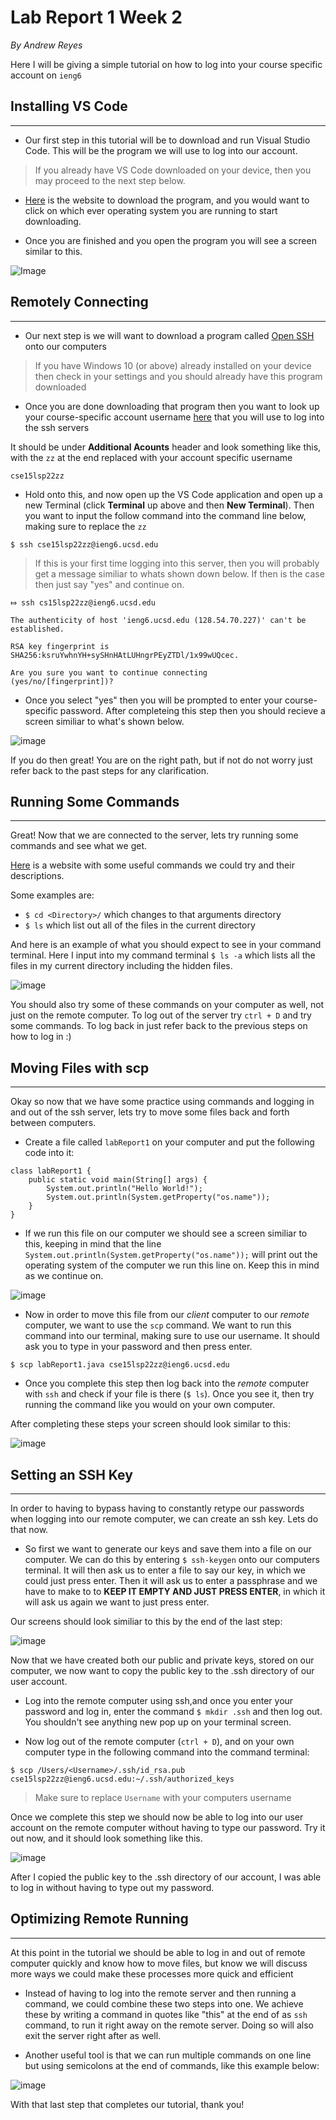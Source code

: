 # Lab Report 1 Week 2
*By Andrew Reyes*

Here I will be giving a simple tutorial on how to log into your course specific account on `ieng6`

## Installing VS Code
***

* Our first step in this tutorial will be to download and run Visual Studio Code. This will be the program we will use to log into our account. 

> If you already have VS Code downloaded on your device, then you may proceed to the next step below.

* [Here](https://code.visualstudio.com/) is the website to download the program, and you would want to click on which ever operating system you are running to start downloading. 

* Once you are finished and you open the program you will see a screen similar to this.

![Image](labreport1_1.png)

## Remotely Connecting
***

* Our next step is we will want to download a program called [Open SSH](https://docs.microsoft.com/en-us/windows-server/administration/openssh/openssh_install_firstuse) onto our computers

> If you have Windows 10 (or above) already installed on your device then check in your settings and you should already have this program downloaded

* Once you are done downloading that program then you want to look up your course-specific account username [here](https://sdacs.ucsd.edu/~icc/index.php) that you will use to log into the ssh servers

It should be under __Additional Acounts__ header and look something like this, with the `zz` at the end replaced with your account specific username

`cse15lsp22zz`

* Hold onto this, and now open up the VS Code application and open up a new Terminal (click __Terminal__ up above and then __New Terminal__). Then you want to input the follow command into the command line below, making sure to replace the `zz` 

`$ ssh cse15lsp22zz@ieng6.ucsd.edu`

> If this is your first time logging into this server, then you will probably get a message similiar to whats shown down below. If then is the case then just say "yes" and continue on.

```
⤇ ssh cs15lsp22zz@ieng6.ucsd.edu

The authenticity of host 'ieng6.ucsd.edu (128.54.70.227)' can't be established.

RSA key fingerprint is SHA256:ksruYwhnYH+sySHnHAtLUHngrPEyZTDl/1x99wUQcec.

Are you sure you want to continue connecting
(yes/no/[fingerprint])?
```

* Once you select "yes" then you will be prompted to enter your course-specific password. After completeing this step then you should recieve a screen similiar to what's shown below. 

![image](labreport1_2.png)

If you do then great! You are on the right path, but if not do not worry just refer back to the past steps for any clarification.

## Running Some Commands
___
Great! Now that we are connected to the server, lets try running some commands and see what we get.

[Here](https://www.codecademy.com/article/command-line-commands) is a website with some useful commands we could try and their descriptions.

Some examples are:
* `$ cd <Directory>/` which changes to that arguments directory
* `$ ls` which list out all of the files in the current directory

And here is an example of what you should expect to see in your command terminal. Here I input into my command terminal `$ ls -a` which lists all the files in my current directory including the hidden files.

![image](labreport1_3.png)

You should also try some of these commands on your computer as well, not just on the remote computer. To log out of the server try `ctrl + D` and try some commands. To log back in just refer back to the previous steps on how to log in :)


## Moving Files with scp
___
Okay so now that we have some practice using commands and logging in and out of the ssh server, lets try to move some files back and forth between computers.

* Create a file called `labReport1` on your computer and put the following code into it:
```
class labReport1 {
    public static void main(String[] args) {
        System.out.println("Hello World!");
        System.out.println(System.getProperty("os.name"));
    }
}
```

* If we run this file on our computer we should see a screen similiar to this, keeping in mind that the line `System.out.println(System.getProperty("os.name"));` will print out the operating system of the computer we run this line on. Keep this in mind as we continue on.

![image](labreport1_4.png)

* Now in order to move this file from our _client_ computer to our _remote_ computer, we want to use the `scp` command. We want to run this command into our terminal, making sure to use our username. It should ask you to type in your password and then press enter.

`$ scp labReport1.java cse15lsp22zz@ieng6.ucsd.edu`

* Once you complete this step then log back into the _remote_ computer with `ssh` and check if your file is there (`$ ls`). Once you see it, then try running the command like you would on your own computer. 

After completing these steps your screen should look similar to this:

![image](labreport1_5.png)

## Setting an SSH Key
___
In order to having to bypass having to constantly retype our passwords when logging into our remote computer, we can create an ssh key. Lets do that now.

* So first we want to generate our keys and save them into a file on our computer. We can do this by entering `$ ssh-keygen` onto our computers terminal. It will then ask us to enter a file to say our key, in which we could just press enter. Then it will ask us to enter a passphrase and we have to make to to __KEEP IT EMPTY AND JUST PRESS ENTER__, in which it will ask us again we want to just press enter. 

Our screens should look similiar to this by the end of the last step: 

![image](labreport1_6.png)

Now that we have created both our public and private keys, stored on our computer, we now want to copy the public key to the .ssh directory of our user account.

* Log into the remote computer using ssh,and once you enter your password and log in, enter the command `$ mkdir .ssh` and then log out. You shouldn't see anything new pop up on your terminal screen.

* Now log out of the remote computer (`ctrl + D`), and on your own computer type in the following command into the command terminal:

`$ scp /Users/<Username>/.ssh/id_rsa.pub cse15lsp22zz@ieng6.ucsd.edu:~/.ssh/authorized_keys`

> Make sure to replace `Username` with your computers username

Once we complete this step we should now be able to log into our user account on the remote computer without having to type our password. Try it out now, and it should look something like this.

![image](labreport1_7.png)

After I copied the public key to the .ssh directory of our account, I was able to log in without having to type out my password.

## Optimizing Remote Running
___
At this point in the tutorial we should be able to log in and out of remote computer quickly and know how to move files, but know we will discuss more ways we could make these processes more quick and efficient

* Instead of having to log into the remote server and then running a command, we could combine these two steps into one. We achieve these by writing a command in quotes like "this" at the end of as `ssh` command, to run it right away on the remote server. Doing so will also exit the server right after as well.

* Another useful tool is that we can run multiple commands on one line but using semicolons at the end of commands, like this example below:

![image](labreport1_8.png)

With that last step that completes our tutorial, thank you!